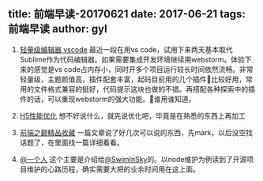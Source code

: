 title: 前端早读-20170621
date: 2017-06-21
tags: 前端早读
author: gyl
---
1. [轻量级编辑器 vscode](http://www.vscode.org/)
   最近一段在用vs code，试用下来两天基本取代Sublime作为代码编辑器。如果需要集成开发环境继续用webstorm。体验下来的感觉是vs code占内存小，同时开多个项目运行较长时间依然流畅。非常轻量级，主题颜值高，插件配套丰富，起码目前用的几个插件比较好用，常用的文件格式兼容的挺好，代码提示这块也做的不错。再搭配各种探索中的插件的话，可以重现webstorm的强大功能。谁用谁知道。

2. [H5性能优化](http://mp.weixin.qq.com/s?__biz=MzIwNjQwMzUwMQ==&mid=2247485201&idx=1&sn=41e3de67596358682cc1f93fd938d14f&chksm=972365d3a054ecc55e7e6eded0ebb404446b16a3d2b438b8eb201127b9c36dd5689b0bc2afcb&scene=0#rd)
    想不好说什么，就先说优化吧，毕竟是在熟悉的东西上再加工

3. [前端之巅精品收藏](http://mp.weixin.qq.com/s?__biz=MzIwNjQwMzUwMQ==&mid=2247485242&idx=1&sn=116f40deebb2fc869f8a6093f57c3499&chksm=972365f8a054eceed0e199647c286d0b3cbd04da4816f5b094bf6b6610b90d0e69c5bb4a5d73&scene=0#rd)
    一篇文章说了好几次可以说的东西，先mark，以后没空找话题了，在里面找一篇详细看看。

4. [@一个人](http://www.toutiao.com/a6433630854833307906/?tt_from=weixin&utm_campaign=client_share&app=news_article&utm_source=weixin&iid=11041948224&utm_medium=toutiao_ios&wxshare_count=1)
    这个主要是介绍给[@SwimInSky](https://github.com/Swiminsky)的。以node维护为例读到了开源项目维护的心路历程，确实需要大把的业余时间用在这上面。